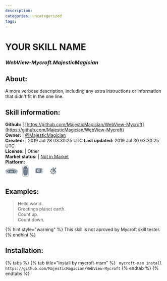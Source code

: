 ```yaml
--- 
description: 
categories: uncategorized   
tags:   
---
```


# YOUR SKILL NAME  
### _WebView-Mycroft.MajesticMagician_  
## About:  
A more verbose description, including any extra instructions or
information that didn't fit in the one line.

## Skill information:  
**Github:** | [https://github.com/MajesticMagician/WebView-Mycroft](https://github.com/MajesticMagician/WebView-Mycroft)  
**Owner:** | [@MajesticMagician](https://github.com/MajesticMagician)  
**Created:** | 2019 Jul 28 03:30:25 UTC  **Last updated:** 2019 Jul 30 03:30:25 UTC  
**License:** | Other  
**Market status:** | [Not in Market](https://market.mycroft.ai/skill/)  
**Platform:**  
 ![](../.gitbook/assets/mark-1-icon.png)  ![](../.gitbook/assets/mark-2-icon.png)  ![](../.gitbook/assets/picroft-icon.png)  ![](../.gitbook/assets/kde.png)   
## Examples:  
> Hello world.  
> Greetings planet earth.  
> Count up.  
> Count down.  
  
{% hint style="warning" %}
This skill is not aproved by Mycroft skill tester.
{% endhint %}
    
## Installation:  
{% tabs %}
{% tab title="Install by mycroft-msm" %}
``` mycroft-msm install https://github.com/MajesticMagician/WebView-Mycroft```
{% endtab %}
  {% endtabs %}
  